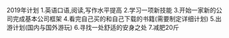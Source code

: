 2019年计划
1.英语口语,阅读,写作水平提高
2.学习一项新技能
3.开始一家新的公司完成基本公司框架
4.看完自己买的和自己下载的书籍(需要制定详细计划)
5.出游计划(国内与国外游玩)
6.寻找一处舒适的安身之处
7.减肥20斤


